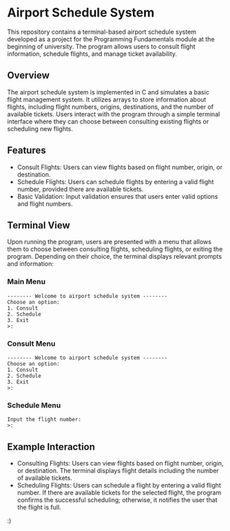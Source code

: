 # Airport Schedule System
This repository contains a terminal-based airport schedule system developed as a project for the Programming Fundamentals module at the beginning of university. The program allows users to consult flight information, schedule flights, and manage ticket availability.

## Overview
The airport schedule system is implemented in C and simulates a basic flight management system. It utilizes arrays to store information about flights, including flight numbers, origins, destinations, and the number of available tickets. Users interact with the program through a simple terminal interface where they can choose between consulting existing flights or scheduling new flights.

## Features
- Consult Flights: Users can view flights based on flight number, origin, or destination.
- Schedule Flights: Users can schedule flights by entering a valid flight number, provided there are available tickets.
- Basic Validation: Input validation ensures that users enter valid options and flight numbers.

## Terminal View
Upon running the program, users are presented with a menu that allows them to choose between consulting flights, scheduling flights, or exiting the program. Depending on their choice, the terminal displays relevant prompts and information:

### Main Menu
```
-------- Welcome to airport schedule system --------
Choose an option:
1. Consult
2. Schedule
3. Exit
>: 
```

### Consult Menu
```
-------- Welcome to airport schedule system --------
Choose an option:
1. Consult
2. Schedule
3. Exit
>: 
```

### Schedule Menu
```
Input the flight number:
>:
```

## Example Interaction
- Consulting Flights: Users can view flights based on flight number, origin, or destination. The terminal displays flight details including the number of available tickets.
- Scheduling Flights: Users can schedule a flight by entering a valid flight number. If there are available tickets for the selected flight, the program confirms the successful scheduling; otherwise, it notifies the user that the flight is full.

:)